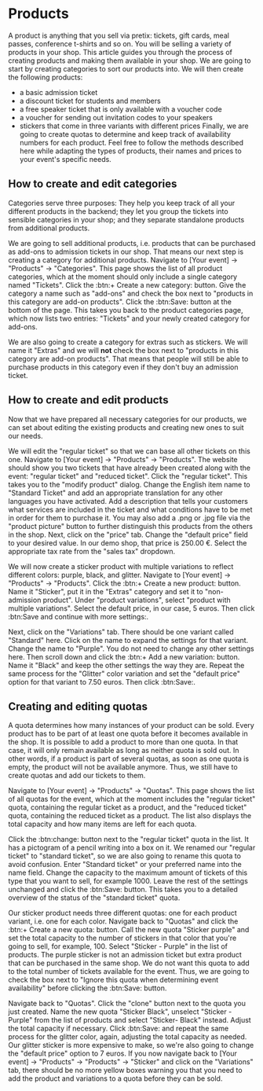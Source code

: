 # Products

A product is anything that you sell via pretix: tickets, gift cards, meal passes, conference t-shirts and so on. You will be selling a variety of products in your shop. This article guides you through the process of creating products and making them available in your shop. We are going to start by creating categories to sort our products into. We will then create the following products: 
 - a basic admission ticket 
 - a discount ticket for students and members
 - a free speaker ticket that is only available with a voucher code 
 - a voucher for sending out invitation codes to your speakers 
 - stickers that come in three variants with different prices 
Finally, we are going to create quotas to determine and keep track of availability numbers for each product. Feel free to follow the methods described here while adapting the types of products, their names and prices to your event's specific needs. 

## How to create and edit categories

Categories serve three purposes: They help you keep track of all your different products in the backend; they let you group the tickets into sensible categories in your shop; and they separate standalone products from additional products. 

We are going to sell additional products, i.e. products that can be purchased as add-ons to admission tickets in our shop. That means our next step is creating a category for additional products. Navigate to [Your event] → "Products" → "Categories". This page shows the list of all product categories, which at the moment should only include a single category named "Tickets". Click the :btn:+ Create a new category: button. Give the category a name such as "add-ons" and check the box next to "products in this category are add-on products". Click the :btn:Save: button at the bottom of the page. This takes you back to the product categories page, which now lists two entries: "Tickets" and your newly created category for add-ons. 

We are also going to create a category for extras such as stickers. We will name it "Extras" and we will __not__ check the box next to "products in this category are add-on products". That means that people will still be able to purchase products in this category even if they don't buy an admission ticket. 

## How to create and edit products

Now that we have prepared all necessary categories for our products, we can set about editing the existing products and creating new ones to suit our needs. 

We will edit the "regular ticket" so that we can base all other tickets on this one. Navigate to [Your event] → "Products" → "Products". The website should show you two tickets that have already been created along with the event: "regular ticket" and "reduced ticket". Click the "regular ticket". This takes you to the "modify product" dialog. Change the English item name to "Standard Ticket" and add an appropriate translation for any other languages you have activated. Add a description that tells your customers what services are included in the ticket and what conditions have to be met in order for them to purchase it. You may also add a .png or .jpg file via the "product picture" button to further distinguish this products from the others in the shop. Next, click on the "price" tab. Change the "default price" field to your desired value. In our demo shop, that price is 250.00 €. Select the appropriate tax rate from the "sales tax" dropdown. 

We will now create a sticker product with multiple variations to reflect different colors: purple, black, and glitter. Navigate to [Your event] → "Products" → "Products". Click the :btn:+ Create a new product: button. Name it "Sticker", put it in the "Extras" category and set it to "non-admission product". Under "product variations", select "product with multiple variations". Select the default price, in our case, 5 euros. Then click :btn:Save and continue with more settings:. 

Next, click on the "Variations" tab. There should be one variant called "Standard" here. Click on the name to expand the settings for that variant. Change the name to "Purple". You do not need to change any other settings here. Then scroll down and click the :btn:+ Add a new variation: button. Name it "Black" and keep the other settings the way they are. Repeat the same process for the "Glitter" color variation and set the "default price" option for that variant to 7.50 euros. Then click :btn:Save:. 

## Creating and editing quotas 

A quota determines how many instances of your product can be sold. Every product has to be part of at least one quota before it becomes available in the shop. It is possible to add a product to more than one quota. In that case, it will only remain available as long as neither quota is sold out. In other words, if a product is part of several quotas, as soon as one quota is empty, the product will not be available anymore. Thus, we still have to create quotas and add our tickets to them. 

Navigate to [Your event] → "Products" → "Quotas". This page shows the list of all quotas for the event, which at the moment includes the "regular ticket" quota, containing the regular ticket as a product, and the "reduced ticket" quota, containing the reduced ticket as a product. The list also displays the total capacity and how many items are left for each quota. 

Click the :btn:change: button next to the "regular ticket" quota in the list. It has a pictogram of a pencil writing into a box on it. We renamed our "regular ticket" to "standard ticket", so we are also going to rename this quota to avoid confusion. Enter "Standard ticket" or your preferred name into the name field. Change the capacity to the maximum amount of tickets of this type that you want to sell, for example 1000. Leave the rest of the settings unchanged and click the :btn:Save: button. This takes you to a detailed overview of the status of the "standard ticket" quota. 

Our sticker product needs three different quotas: one for each product variant, i.e. one for each color. Navigate back to "Quotas" and click the :btn:+ Create a new quota: button. Call the new quota "Sticker purple" and set the total capacity to the number of stickers in that color that you're going to sell, for example, 100. Select "Sticker - Purple" in the list of products. The purple sticker is not an admission ticket but extra product that can be purchased in the same shop. We do not want this quota to add to the total number of tickets available for the event. Thus, we are going to check the box next to "Ignore this quota when determining event availability" before clicking the :btn:Save: button. 

Navigate back to "Quotas". Click the "clone" button next to the quota you just created. Name the new quota "Sticker Black", unselect "Sticker - Purple" from the list of products and select "Sticker- Black" instead. Adjust the total capacity if necessary. Click :btn:Save: and repeat the same process for the glitter color, again, adjusting the total capacity as needed. Our glitter sticker is more expensive to make, so we're also going to change the "default price" option to 7 euros. If you now navigate back to [Your event] → "Products" → "Products" → "Sticker" and click on the "Variations" tab, there should be no more yellow boxes warning you that you need to add the product and variations to a quota before they can be sold. 